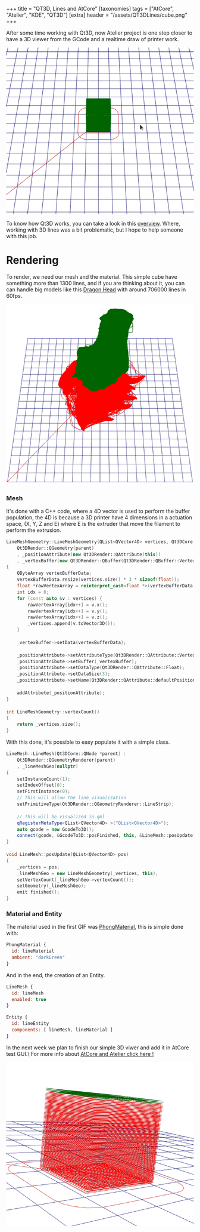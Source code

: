 +++
title = "QT3D, Lines and AtCore"
[taxonomies]
tags = ["AtCore", "Atelier", "KDE", "QT3D"]
[extra]
header = "/assets/QT3DLines/cube.png"
+++

After some time working with Qt3D, now Atelier project is one step closer to have a 3D viewer from the GCode and a realtime draw of printer work.

![3D draw with lines](/assets/QT3DLines/atcore.gif)

To know how Qt3D works, you can take a look in this [overview](https://doc.qt.io/qt-5/qt3d-overview.html). Where, working with 3D lines was a bit problematic, but I hope to help someone with this job.

# Rendering

To render, we need our mesh and the material. This simple cube have something more than 1300 lines, and if you are thinking about it, you can can handle big models like this [Dragon Head](https://www.thingiverse.com/thing:51415) with around 706000 lines in 60fps.

![dragon](/assets/QT3DLines/dragon.png)

### Mesh

It's done with a C++ code, where a 4D vector is used to perform the buffer population, the 4D is because a 3D printer have 4 dimensions in a actuation space, (X, Y, Z and E) where E is the extruder that move the filament to perform the extrusion.

```cpp
LineMeshGeometry::LineMeshGeometry(QList<QVector4D> vertices, Qt3DCore::QNode *parent) :
    Qt3DRender::QGeometry(parent)
    , _positionAttribute(new Qt3DRender::QAttribute(this))
    , _vertexBuffer(new Qt3DRender::QBuffer(Qt3DRender::QBuffer::VertexBuffer, this))
{
    QByteArray vertexBufferData;
    vertexBufferData.resize(vertices.size() * 3 * sizeof(float));
    float *rawVertexArray = reinterpret_cast<float *>(vertexBufferData.data());
    int idx = 0;
    for (const auto &v : vertices) {
        rawVertexArray[idx++] = v.x();
        rawVertexArray[idx++] = v.y();
        rawVertexArray[idx++] = v.z();
        _vertices.append(v.toVector3D());
    }

    _vertexBuffer->setData(vertexBufferData);

    _positionAttribute->setAttributeType(Qt3DRender::QAttribute::VertexAttribute);
    _positionAttribute->setBuffer(_vertexBuffer);
    _positionAttribute->setDataType(Qt3DRender::QAttribute::Float);
    _positionAttribute->setDataSize(3);
    _positionAttribute->setName(Qt3DRender::QAttribute::defaultPositionAttributeName());

    addAttribute(_positionAttribute);
}

int LineMeshGeometry::vertexCount()
{
    return _vertices.size();
}
```

With this done, it's possible to easy populate it with a simple class.

```cpp
LineMesh::LineMesh(Qt3DCore::QNode *parent) :
    Qt3DRender::QGeometryRenderer(parent)
    , _lineMeshGeo(nullptr)
{
    setInstanceCount(1);
    setIndexOffset(0);
    setFirstInstance(0);
    // This will allow the line visualization
    setPrimitiveType(Qt3DRender::QGeometryRenderer::LineStrip);

    // This will be visualized in qml
    qRegisterMetaType<QList<QVector4D> >("QList<QVector4D>");
    auto gcode = new GcodeTo3D();
    connect(gcode, &GcodeTo3D::posFinished, this, &LineMesh::posUpdate);
}

void LineMesh::posUpdate(QList<QVector4D> pos)
{
    _vertices = pos;
    _lineMeshGeo = new LineMeshGeometry(_vertices, this);
    setVertexCount(_lineMeshGeo->vertexCount());
    setGeometry(_lineMeshGeo);
    emit finished();
}
```

### Material and Entity
The material used in the first GIF was [PhongMaterial](https://doc.qt.io/qt-5/qml-qt3d-extras-phongmaterial.html), this is simple done with:

```qml
PhongMaterial {
  id: lineMaterial
  ambient: "darkGreen"
}
```

And in the end, the creation of an Entity.

```qml
LineMesh {
  id: lineMesh
  enabled: true
}
```

```qml
Entity {
  id: lineEntity
  components: [ lineMesh, lineMaterial ]
}
```

In the next week we plan to finish our simple 3D viwer and add it in AtCore test GUI.\\
For more info about [AtCore and Atelier click here !](https://github.com/kde/atcore)

![Cube 2](/assets/QT3DLines/cube2.png)
